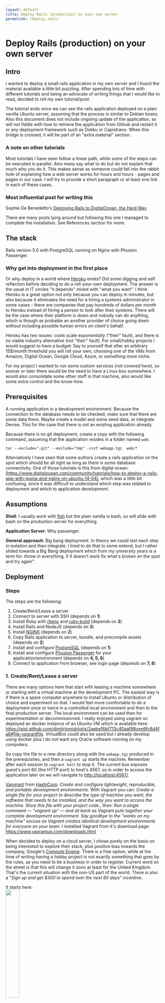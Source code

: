 ```yaml
---
layout: default
title: Deploy Rails (production) on your own server
permalink: /deploy_rails
---
```


# Deploy Rails (production) on your own server

## Intro

I wanted to deploy a small rails application in my own server and I found the
material available a little bit puzzling. After spending lots of time with
different tutorials and being an advocate of writing things that I would like
to read, decided to roll my own tutorial/post.

The tutorial ends once we can see the rails application deployed on a plain
vanilla Ubuntu server, assuming that the process is similar to Debian boxes.
Also this document does not include ongoing update of the application, so will
not fiddle with how to retrieve the application from Github and restart it or
any deployment framework such as Dokku or Capistrano. When this bridge is
crossed, it will be part of an "extra material" section.

### A note on other tutorials

Most tutorials I have seen follow a linear path, while some of the steps can be
executed in parallel. Also many say what to do but do not explain that much
why you do it. This makes sense as someone could fall into the rabbit hole of
explaining how a web server works for hours and hours - pages and pages in our
case. I will try to provide a short paragraph or at least one link in each of
these cases.

### Most influential post for writing this

Sophie De Benedetto's [Deploying Rails to DigitalOcean, the Hard Way](
http://www.thegreatcodeadventure.com/deploying-rails-to-digitalocean-the-hard-way/).

There are many posts lying around but following this one I managed to complete
the installation. See References section for more.

## The stack

Rails version 5.0 with PostgreSQL running on Nginx with Phusion Passenger.

### Why get into deployment in the first place

Or why deploy in a world where [Heroku](https://www.heroku.com/) exists?
Did some digging and self reflection before deciding to do a roll-your-own
deployment. The answer is the usual in IT circles "it depends" mixed with "what
you want". I think Heroku is a great option not only because you can deploy in
minutes, but also because it eliminates the need for a hiring a systems
administrator in some cases - there are companies that pay hundreds of dollars
per month to Heroku instead of hiring a person to look after their systems.
There will be the case where their platform is down and nobody can do anything,
which is though as probable an another provider of choice going down *without*
including possible human errors on client's behalf.

Heroku has two issues: costs scale exponentially ("their" fault), and there is
no viable industry alternative (not "their" fault). For small/hobby projects I
would suggest to have a budget: Say to yourself that after an arbitrary
15$/month threshold you will roll your own, choosing one of the VMs from
Amazon, Digital Ocean, Google Cloud, Azure, or something more niche.

For my project I wanted to run some custom services (not covered here), so
sooner or later there would be the need to have a Linux box somewhere. I would
also consolidate some other stuff in that machine, also would like some extra
control and the know-how.

## Prerequisites

A running application in a development environment. Because the connection to
the database needs to be checked, make sure that there are some data there.
Maybe create a model and some seed data, or integrate Devise. This for the case
that there is not an existing application already.

Because there is no git deployment, create a copy with the following command,
assuming that the application resides in a folder named `web`:

`tar --exclude=".git" --exclude="tmp" -cvzf webapp.tgz  web/*`

Alternatively I have seen that some authors create a rails application on the
spot which should be all right as long as there is some database connectivity.
One of those tutorials is this from digital ocean: [https://www.digitalocean.com/community/tutorials/how-to-deploy-a-rails-app-with-puma-and-nginx-on-ubuntu-14-04],
which was a little bit confusing, since it was difficult to understand which
step was related to deployment and which to application development.

## Assumptions

**Shell**: I usually work with [fish](https://fishshell.com/) but the plain
vanilla is bash, so will slide with bash on the production server for
everything.

**Application Server**: Why passenger.

**General approach**: Big bang deployment. In theory we could test each step in
isolation and then integrate. I tried to do that to some extend, but I rather
slided towards a Big Bang deployment which from my university years is a term
for: throw in everything, if it doesn't work fix what's broken on the spot and
try again".

## Deployment

### Steps

The steps are the following:

1. Create/Rent/Lease a server
2. Connect to server with SSH (depends on **1**)
3. Install Ruby with [rbenv](https://github.com/rbenv/rbenv) and
   [ruby-build](https://github.com/rbenv/ruby-build) (depends on **2**)
4. Install Rails and NodeJS (depends on **3**)
5. Install [NGINX](https://nginx.org/en/) (depends on **2**)
6. Copy Rails application to server, bundle, and precompile assets
   (depends on **2**)
7. Install and configure [PostgreSQL](https://www.postgresql.org/) (depends on
   **1**)
8. Install and configure [Phusion Passenger](https://www.phusionpassenger.com/)
   for your application/environment (depends on **4, 5, 6**)
9. Connect to application from browser, see login page (depends on **7, 8**)

### 1. Create/Rent/Lease a server

There are many options here that start with leasing a machine somewhere or
starting with a virtual machine at the development PC. The easiest way is if
there is a spare computer anywhere to install Ubuntu or distribution of choice
and experiment on that. I would feel more comfortable to do a deployment once or
twice in a controlled local environment and then to the final production server.
The local environment can be used then for experimentation or decommissioned.
I really enjoyed using vagrant so deployed an docker instance of an Ubuntu VM
which is available here: <https://gist.github.com/dimitrismistriotis/2aebe16bf713c40aaf98cee6fc8d4fa6#file-vagrantfile>.
VirtualBox could also be used but I already develop using docker plus I do not
want any Oracle software running on my computers.

So copy the file to a new directory along with the `webapp.tgz` produced in the
prerequisites, and then a `vagrant up` starts the machine. Remember after each
session to `vagrant halt` to stop it. The current box exposes guest's port 80
(the HTTP port) to host's 4567, so in order to access the application later on
we will navigate to <http://localhost:4567/>.

[Vangrant](https://www.vagrantup.com/) from
[HashiCorp](https://www.hashicorp.com/): *Create and configure lightweight,
reproducible, and portable development environments.* With Vagrant you can:
*Create a single file for your project to describe the type of machine you
want, the software that needs to be installed, and the way you want to access
the machine. Store this file with your project code.*, then: *Run a single
command — "vagrant up" — and sit back as Vagrant puts together your complete
development environment. Say goodbye to the "works on my machine" excuse as
Vagrant creates identical development environments for everyone on your team.*
I installed Vagrant from it's download page:
<https://www.vagrantup.com/downloads.html>

When decided to deploy on a cloud server, I chose purely on the basis on being
interested to explore their stack, plus positive bias towards the company,
Google's [Compute Engine](https://cloud.google.com/compute/). There is a free
option, while at the time of writing having a hobby project is not exactly
something that goes by the rules, as you need to be a business in order to
register. Current word on the street is that this will change it soon at least
for the United Kingdom. That's the current situation with the non-US part of the
world.  There is also a "*Sign up and get $300 to spend over the next 60 days*"
incentive.

It starts here:<br>
<img src="/images/deploy_rails/GCE-try_it_free.png" style="width: 30%"><br>

Also good to know:<br>
<img src="/images/deploy_rails/GCE-good_to_know.png" style="width: 30%"><br>

There is a tutorial and the server instance needs to be associated with what is
defined as a "project". Being hard to choose names, and currently reading
[Jodorowsky's Metabarons](https://en.wikipedia.org/wiki/Metabarons), I just
named the project "**castaka138**", since a number is also required to be
present in the name.

Then after navigating to "Compute Engine" and some initialisation period which
may vary, there are four steps:

1. Click the Create instance button
2. Select a Boot disk image
3. Allow HTTP traffic
4. Click the Create button

In theory some of the above can be conducted from the command line with a
`gcloud` command. Me being a newbie, decided to go through web at least until I
cut my teeth a little bit more.
There I named the instance "castaka-instance-1" (or prefixed project's name with
a dash to default "instance-1"). Then chose the cheapest combination,
"Shared CPU" with "0.6 GB" of memory, and a proud "Ubuntu 16.04" disk image. On
the "Firewall" section, both HTTP and HTTPS were chosen as there is the
intention to experiment with these. For connection via SSH, I added one of my
current SSH keys, with the intention to change it later (see next section,
step 2). I added them as "Project wide SSH keys", so the project has now one
SSH key. I assume for this tutorial adding them as a specific key to this
machine would be OK.

Note: The networking options puzzled me a bit, might need to troubleshoot and
get back here to revise.

Once this step is over, the external IP of that machine will be available. Now
you can connect through SSH.

For the rest of the tutorial each step will be described as it was conducted on
the local VM and then the differences if any for the GCE instance will follow.

### 2. Connect to server with SSH

For Vagrant this is easy: after going to the directory where vagrant was run, a
`vagrant ssh` is enough.

For remote servers, everybody agrees on creating a pair of SSH keys and then use
these to connect disabling password login for that user and root login
altogether.

While most posts suggest the same commands for generating the private/public
pair for ssh login, after reading  Gert van Dijk's [Upgrade your SSHkeys!](
https://blog.g3rt.nl/upgrade-your-ssh-keys.html#generate-your-new-sexy-ed25519-key),
I would suggest:

`ssh-keygen -o -a 100 -t ed25519`

or follow as much of the advice of
<https://stribika.github.io/2015/01/04/secure-secure-shell.html> as possible
moreover because having a new box without any need to support legacy produced
keys.

The default installation might not have a text editor included. Since this post
does mostly small changes or copy-pastes, nano should be enough so
`sudo apt-get install -y nano`. You might be a vim or emacs wizard instead. In
either case you might want to install and configure an editor now.

If you are following the Google Compute Engine deployment path, then in order
to automate the whole process, the next should be appended to the
"~/.ssh/config" file:

```
Host castaka138 # Or any name you want
        Hostname XXX.XXX.XXX.XXX # External IP address of the instance
        PreferredAuthentications publickey
        IdentityFile ~/.ssh/id_ed25519
        IdentitiesOnly yes
```

Also available here: <https://gist.github.com/dimitrismistriotis/2aebe16bf713c40aaf98cee6fc8d4fa6#file-dot-ssh-config>

Then you can connect either from the command line with: `ssh castaka138` or
what is after the "Host" directive in the configuration file. You can provide
the username, IP, and identity file in a long command which is what the
documentation explains how to do. In either case at the end a bash command
prompt should be greet you.

<img src="/images/deploy_rails/GCE-bash_prompt.png"><br>

The machine seems to have some software installed, so there was vim, pico, and
nano. The editor of choice remains nano for this post's purposes.

**Notes**: (1) GCE setup was different than the ones usually encountered in the
past which usually started from a user able to `sudo` from a web console or
something similar. In case such a provider was chosen these should be the next
steps from the top of my head: a. Disable root login on remote host, b. copy
public key to remote host, c. test connection, d. block password login on remote
host, e. create a "config" file on local host similar to the one above

(2) It might be useful to know some of the SSH internals. For me it was
the so called snail book, [SSH: The Secure Shell
The Definitive Guide](http://www.snailbook.com/). Unfortunately there is not
much printed material available as the book's latest edition was published in
2005. I guess now people are only looking online to start.

Congratulations! By "unlocking challenge 2" you can connect to the production
server. The next steps can be executed sequentially, in parallel or in a
different order as described above in the "Steps" section.

Before next step execute `sudo apt-get update` and `sudo apt-get upgrade`.

#### Locale

<img src="/images/deploy_rails/union_jack.png" style="width: 30%"><br>

Many commands run later on depend on Perl which will always complain about
locale:

> perl: warning: Setting locale failed.
> perl: warning: Please check that your locale settings:
>   LANGUAGE = (unset),
>   LC_ALL = (unset),
>   LANG = "en_GB.UTF-8"
>     are supported and installed on your system.
> perl: warning: Falling back to the standard locale ("C").

This can be fixed by running `sudo dpkg-reconfigure locales` and setting up the
system locale, which is something you might wanted to do anyway.

### 3. Install Ruby with rbenv and ruby-build

<img src="/images/deploy_rails/rbenv-logo.png" style="width: 30%"><br>

There is a nice post here:
<http://kgrz.io/Programmers-guide-to-choosing-ruby-version-manager.html> on
choosing a version manager for Ruby. I decided on this combination based on
popularity plus I saw an easier-to understand integration with Passenger on the
tutorials that this post <del>has stolen from</del> is based on.

Generally reflecting on writing this, the decision was to have a as boring
server as humanly possible, hence easy to debug. So opting for the most
popular choices is at least desired. For not choosing RVM, changing how cd works
is something that this geek's heart cannot endure, provided with an alternative.

From: <https://www.digitalocean.com/community/tutorials/how-to-install-ruby-on-rails-with-rbenv-on-ubuntu-14-04>:

```
sudo apt-get install -y git-core curl zlib1g-dev build-essential \
  libssl-dev libreadline-dev libyaml-dev libsqlite3-dev sqlite3 \
  libxml2-dev libxslt1-dev libcurl4-openssl-dev \
  python-software-properties libffi-dev
```

All these are unfortunately needed for rbenv, ruby installation and some gems.
Unfortunately because more packages progressively bloat the system with probable
security and maintenance implications.

For rbenv:

```
cd ~
git clone git://github.com/sstephenson/rbenv.git .rbenv
echo 'export PATH="$HOME/.rbenv/bin:$PATH"' >> ~/.bash_profile
echo 'eval "$(rbenv init -)"' >> ~/.bash_profile
source ~/.bash_profile
```

(Source: Digital Ocean's tutorial and rbenv's installation instructions with some
modifications) Then:

```
cd ~
git clone git://github.com/sstephenson/ruby-build.git ~/.rbenv/plugins/ruby-build
echo 'export PATH="$HOME/.rbenv/plugins/ruby-build/bin:$PATH"' >> ~/.bash_profile
source ~/.bash_profile
```

And time to get our preferred version of Ruby:

```
rbenv install -v 2.3.1
rbenv global 2.3.1
```

A `ruby -v` should return something in the lines of:
"ruby 2.3.1p112 (2016-04-26 revision 54768) [x86_64-linux]"

A question at that point would be what to do if the production instance comes
with the desired Ruby version installed. My take would be to still go through
the Rbenv/Ruby-build path since the production Ruby and the system Ruby are two
different things, which might need to be updated/upgraded separately. For the
GCE instance specifically, there was no Ruby at all. An interesting fact is that
while downloading stuff from the Internet, such as cloning Git repositories, is
ultra-fast specially compared to my local VM. Compiling, as I chose a shared
CPU being cost concious, was considerably slower than in the local VM. A good
idea would be to increase the CPU speed while compiling and then lower it down
once things have settled. My lazy self did not allow me to utilise this
approach.

### 4. Install Rails and NodeJS

<img src="/images/deploy_rails/rails-logo.svg" style="width: 30%"><br>

A nice idea that usually gets forgotten is to run at this point:
`echo "gem: --no-document" > ~/.gemrc`. Documentation is not that much needed
in a production server and removing it out will speed up the gem
installation/update process.

For Rails installation:

```
gem install bundler && rbenv rehash
gem install rails && rbenv rehash
```


The "rehash" command of brenv, "*Installs shims for all Ruby executables known
to rbenv (i.e., ~/.rbenv/versions//bin/). Run this command after you install a
new version of Ruby, or install a gem that provides commands ...*" according to
tool's documentation. In order to be sure that this happens all the time, the
command should be appended to a future deployment script.

![Rehash... all the things](/images/deploy_rails/rehash_all_the_things.jpg)

In any case once everything is over, check with `rails -v` to see that Rails has
been properly installed.

We can verify that everything is all right by creating a new Rails application
and running it:

```
cd ~
rails new testit
cd testit
rails s
```

Which brings up an error: "*There was an error while trying to load the gem
'uglifier'. (Bundler::GemRequireError) Gem Load Error is: Could not find a
JavaScript runtime. See https://github.com/rails/execjs for a list of available
runtimes.*" This can be fixed by installing the missing piece of this step,
NodeJS: `sudo apt-get install -y nodejs`. I am not 100% sure but even if Ubuntu or
Debian have a more legacy version of Node, it should be OK for Rails. There are
also different options for a JavaScript runtime but chose not to explore them.

Do not know if it would be better to be able to do this processing in a
different machine to the one we want to deploy, keeping the production machine
with minimal packages installed. In any case this is the way things currently
are...

### 5. Install NGINX

![NGINX logo](/images/deploy_rails/nginx.png)

Installing Nginx with defaults should be easy

```sudo apt-get install -y nginx```

then

```sudo service nginx start```

For some reason (probably something to do with how docker comprehends the
world), running daemons (in our case nginx and postgresql) did not persist
between runs of the machine or reboots. That's why I used this little script
named "start_services" after every `vagrant ssh`:

```
#!/bin/sh
sudo service postgresql start
sudo service nginx start
```

Available here: <https://gist.github.com/dimitrismistriotis/2aebe16bf713c40aaf98cee6fc8d4fa6#file-start_services>. Do not
forget to make it executable (`chmod +x start_services`).

For the GCE instance, check that everything is all right by rebooting ("Reset")
the machine.

<img src="/images/deploy_rails/GCE-reset.png" style="width: 70%"><br>

### 6. Copy Rails application to server, bundle, and precompile assets

In the case of using Vagrant the "webapp.tgz" file created should be first
copied to the shared directory of the host machine extracted from the the
current user inside the container: `tar -xvzf /vagrant_data/webapp.tgz`. Target
application is in the "web" directory, which from now on will be:
"/home/vagrant/web".

**Note**: When deploying on an actual machine .tgz should be copied there before
extraction thought secure copy if this way is followed. Probably most will do a
git clone, which as discussed before is out of this post's main body, in the
appendixes section.

Then `bundle`. It will complain about the pg gem for Postgresql connectivity.
This is fixed by: `sudo apt-get install -y libpq-dev` and then `bundle` again. As
always followed by an `rvn rehash`

We can see that there is some life by running a console (`rails c`), or even a
production console(`RAILS_ENV=production rails c`). Just do not try to use the
database, because nothing is there yet or it has not been configured. Trigger
an error if curious by trying: `User.all`.

I also had not configured Devise's secret key which raised an error as well.
Remember to fix the application first if that is the case and then copy it
again (This is where using git would be handy). For the record the error
message was the following:

```
rails aborted!
Devise.secret_key was not set. Please add the following to your Devise initializer:

  config.secret_key = '▓▓▓▓▓▓▓▓▓▓▓▓▓▓▓▓▓▓▓▓▓▓▓▓▓▓▓▓▓▓▓▓▓▓▓▓▓▓▓▓▓▓'
```

Although this could be done later, lets precompile application's assets while
still in this step so that they will be ready later on:

```
RAILS_ENV=production rails assets:precompile
```

### 7. Install and configure PostgreSQL

<img src="/images/deploy_rails/postgresql-logo.png" style="width: 30%"><br>

Traditionally there was a preference towards MySQL, as times goes by suggestions
to use it are becoming more and more rare. Having never done Rails with MySQL, I
always preferred PostgresSQL. Reasons have to do with better documentation,
easier database management, more features and standard compliant SQL, with
assurance that software from that company whose name starts with "O" and ends
with "racle" is not anywhere in your system.

With the "libpq-dev" installed in the 6<sup>th</sup> step, the database server
needs to be installed with the user configured on application's production
configuration file.

Let's install the database and the corresponding contrib package with:
`sudo apt-get -y install postgresql postgresql-contrib`

Posgres ships with secure defaults, this makes the first time with it a little
bit difficult but it gives you assurance that you have nothing exposed to the
Internet or anything else that has happened historically to MySQL and recently
MongoDB users.

Three things are needed to continue: name of the production's user,
the name of the database, and the password. The first two should be in the last
lines of "config/database.yml", which looks like this:

```
production:
  <<: *default
  database: yourapplication_production
  username: yourapplication
  password: <%= ENV['YOURAPPLICATION_DATABASE_PASSWORD'] %>

```

Password will be installed in the environment, in case you follow the steps in
sequentially, it is not there yet, so decide a password and write it down or
somewhere to copy-paste it later. Should I suggest something in the lines of
xkcd-password?: <https://gitlab.com/dimitrios/xkcd_passgen> (self promotion)

For what we are going to do production section in database.yml should have a
"host: localhost" entry. This is because the application will connect to the
database through a Unix socket, not through TCP, so in case
"config/database.yml" is as above, make sure that the last lines are like this
(Also on gist: <https://gist.github.com/dimitrismistriotis/2aebe16bf713c40aaf98cee6fc8d4fa6#file-install-passenger-sh>):

```
production:
  <<: *default
  database: yourapplication_production
  username: yourapplication
  host: localhost # <-- Check that this is there
  password: <%= ENV['YOURAPPLICATION_DATABASE_PASSWORD'] %>
```


Since the database runs as a separate user, we'll sudo as this user and create
the "*yourapplication*" user with ownership to "*yourapplication_production*"
database who authenticates with "*YOURAPPLICATION_DATABASE_PASSWORD*".

Get to the Postgres prompt by `sudo -u postgres psql`. In the docker instance
the database service had not started, so either do a
`sudo service postgresql start` or use the "start_services" script from step 5.
 Once connected:

```
create user yourapplication with password 'YOURAPPLICATION_DATABASE_PASSWORD';
-- Responds with: CREATE ROLE
create database yourapplication_production owner yourapplication;
-- Responds with: CREATE DATABASE
-- Now exit with \q or with CTRL+d
\q
```

Verify that you can connect:

```
psql --username=yourapplication --host=localhost yourapplication_production
```
Which will trigger a password prompt, then "\q" or CTRL+d out of it.

An integration test could take place here by trying to connect from the Rails
application, so from the directory where it is): `RAILS_ENV=production rails c`
and then `User.all` (or a model that should be stored in the database). It
should fail because the password is not supplied anywhere: "PG::ConnectionBad:
fe_sendauth: no password supplied" is a possible error message.

For this the [rbenv-vars](https://github.com/rbenv/rbenv-vars), "a plugin for
rbenv that lets you set global and project-specific environment variables before
spawning Ruby processes." will be used:

```
git clone https://github.com/rbenv/rbenv-vars.git \
  $(rbenv root)/plugins/rbenv-vars
```

The place to store the password is the "~/.rbenv-vars" file, so edit it (
```pico ~/.rbenv-vars```, ```nano ~/.rbenv-vars```, ```vim ~/.rbenv-vars```) and
add the following line:
```
YOURAPPLICATION_DATABASE_PASSWORD=WHAT_YOU_PROVIDED_AS_PASSWORD
```

Now you can run a `RAILS_ENV=production rails db:migrate` (I logged out and then
back in, just in case there was an initialisation phase), which should run
without errors or at least connecting to the database. This file should be the
equivalent of Heroku environment variables and should be where all "secret"
stuff should be stored. For the discussion of how to store and maintain this
file, one possible way would be John Resig's "[Keeping Passwords in Source
Control](http://ejohn.org/blog/keeping-passwords-in-source-control/)" (you
might know him as the author of jQuery - reminder to self: buy 2<sup>nd</sup>
version of his "Secrets of the JavaScript Ninja" book and read it).

### 8. Install and configure Phusion Passenger for your application/environment

<img src="/images/deploy_rails/passenger-logo.png" style="width: 30%"><br>

### Passenger for dummies

Reference to post on Stack Overflow, "[Phusion Passenger (for Dummies!)](
http://stackoverflow.com/questions/6155399/phusion-passenger-for-dummies)" where
user user [Tadman](http://stackoverflow.com/users/87189/tadman) gives an answer
to the question "I'm an experienced LAMP developer moving into Rails. I have a
very stupid question to ask: what the hell does Phusion Passenger do?"

> Passenger is a system for preparing and launching instances of Ruby for use
> with Rack-based applications such as Ruby on Rails. Apache and nginx, the two
> supported web server platforms, cannot run Ruby like they can PHP, Perl, or
> Python because there's no built-in Ruby module that works as well as those do.
> This means Ruby tends to run as an independent group of processes that the web
> server will have to direct traffic through.
>
> Rails tends to run as a persistent process because the start-up time for the
> whole stack is significant. Passenger launches new instances as they are
> required, and will kill off those that are no longer required. ...
>
> One feature of Passenger is it will re-use a portion of the Rails stack so
> that creating additional processes is faster, cloning one instance instead
> of spinning up a new one from scratch. The loader is written in C++ and
> handles properly configuring and kicking off each Ruby process as efficiently
> as possible and also helps save memory by sharing it amongst different
> processes. ...
>
>Passenger isn't exactly revolutionary, but it does incorporate a number of
essential features in a very convenient package. What makes it such a great
thing is that it works very well and doesn't demand a lot of attention. Out of
>the box it's pretty much ready to go.

#### Part 1

Passenger's homepage has a number of tutorials for different platforms since it
can be used for different environments. Since we are in the Ruby on Xenial
(Ubuntu 16.04) at the end the suggested link was this: <https://www.phusionpassenger.com/library/walkthroughs/deploy/ruby/ownserver/nginx/oss/xenial/install_passenger.html>, suggesting the
following for installing Passenger (gist: <https://gist.github.com/dimitrismistriotis/2aebe16bf713c40aaf98cee6fc8d4fa6#file-install-passenger-sh>):

```
sudo apt-key adv --keyserver hkp://keyserver.ubuntu.com:80 --recv-keys 561F9B9CAC40B2F7
sudo apt-get install -y apt-transport-https ca-certificates


sudo sh -c 'echo deb https://oss-binaries.phusionpassenger.com/apt/passenger xenial main > /etc/apt/sources.list.d/passenger.list'
sudo apt-get update


sudo apt-get install -y nginx-extras passenger
```

Then wdit "/etc/nginx/nginx.conf" as root (with nano for example:
`sudo nano /etc/nginx/nginx.conf`). There uncomment the line
"   # include /etc/nginx/passenger.conf;"

The line at the end should look like this:

```
include /etc/nginx/passenger.conf;
```

Then Nginx needs to restart: `sudo service nginx restart`. Check the
installation with `sudo /usr/bin/passenger-config validate-install` and then
`sudo /usr/sbin/passenger-memory-stats`.

Up to this point the commands in this section are a copy-paste from Passenger's
tutorial. The last two for checking the installation are usually not present in
most posts that I have seen around. This is where the first part of the tutorial
ends. We have assured that Nginx is configured with Passenger's open source
version as well as that the installation is correct, what is missing is the
configuration for the specific application that we have deployed and want to
execute. Instructions for this are in the second page of Passenger's tutorial,
[Deploying a Ruby app on a Linux/Unix production server](https://www.phusionpassenger.com/library/walkthroughs/deploy/ruby/ownserver/nginx/oss/xenial/deploy_app.html).

#### Part 2

Let's find out which ruby will be used: `passenger-config about ruby-command`
and copy the result to use in a bit. Because of rbenv, it should be something
like: "/home/vagrant/.rbenv/versions/2.3.1/bin/ruby" (on the vagrant-docker
setup, if we want to write it in a more generic way, something like
"/home/name_of_user/.rbenv/versions/2.X.Y/bin/ruby"). This setting has an issue
with the environment variables in the "~/rbenv-vars" file as it cannot retrieve
them. Solution to this is to provide the location of that Ruby's shim instead as
discussed here: <https://github.com/rbenv/rbenv-vars/issues/32>.

Next step would be to write site's configuration. Passenger's tutorial suggests
to write directly to "/etc/nginx/sites-enabled", while a site should have its
configuration to "/etc/nginx/sites-available" with a link to the "...enabled"
directory. To accomplish this edit "/etc/nginx/sites-available/yourapplication"
(as sudo, so for example:
`sudo nano /etc/nginx/sites-available/yourapplication` with the following
contents (Gist: <https://gist.github.com/dimitrismistriotis/2aebe16bf713c40aaf98cee6fc8d4fa6#file-sites-available-yourapplication>):

```
server {
    listen 80;
    server_name 127.0.0.1;

    # Tell Nginx and Passenger where your app's 'public' directory is
    root /home/vagrant/web/public;

    # Turn on Passenger
    passenger_enabled on;
    # Use this if there are no environment variables:
    # passenger_ruby /home/vagrant/.rbenv/versions/2.3.1/bin/ruby;
    # Use this for environment variables:
    passenger_ruby /home/vagrant/.rbenv/shims/ruby;

    # From http://serverfault.com/questions/649971/nginx-deny-all-php-requests-except-index-php-for-security-reasons
    # Once site was live it received a big number of scans
    # for specific PHP locations.
    location ~ \.php$ {
        #access_log /path/to/log/nginx_deny.log name_log;
        deny all;
    }
}
```

I placed "127.0.0.1" as the server's name because of the port exposed in docker
and the fact that requests will only come from container's host. In a public
facing server here the name of the "www." web server should be there. After
deploying live there was a big number of scans towards the web server for
specific PHP vulnerabilities or backdoor scripts. Hence the PHP blocking at
Nginx level.

```
sudo ln -s /etc/nginx/sites-available/yourapplication /etc/nginx/sites-enabled/
sudo rm /etc/nginx/sites-enabled/default
```

An `ls  /etc/nginx/sites-enabled/` should show only one site, "yourapplication".
Restart Nginx: `sudo service nginx restart`

You can connect to the application from the container through the exposed port
which would be: <http://localhost:4567/>. For the GCE instance the address
should be the one from the panel (as in the 5<sup>th</sup> step). An error will
be displayed since up to now the secret key has not been configured.

It can be populated with the following command (be careful to use ">>" so that
the output or the echo command will be appended):

```
cd ~/web # Or the location of the application's folder
echo SECRET_KEY_BASE=`rails secret` >> ~/.rbenv-vars
```

Just in case I restarted the server `sudo service nginx restart`.

### 9. Connect to application from browser, see login page

This is a "wrap-up", "checkpoint" step. Application should be available here:
<http://localhost:4567> and the login page for Devise should be available here:
<http://localhost:4567/users/sign_in>. Again for the GCE instance the
"localhost:4567" part should be substituted with the external facing IP. If
something is wrong then check the instructions again and start debugging in the
usual locations such as "/var/log/nginx" for Nginx's logs, etc.

Screenshot of the login screen of the current application is as follows (styled
with [SBadmin2](https://blackrockdigital.github.io/startbootstrap-sb-admin-2/)):

<img src="/images/deploy_rails/login-screenshot.png" style="width: 30%"><br>

Once the IP based access has been verified the domain can be configured and
this should be propagated to the Nginx's configuration.

## Final thoughts

Reflecting back on the time for writing this tutorial, I gave some time to
contemplate on how much software is available for us in the open source world,
how many companies have a version of their offering available to anyone, and
generally how much material is available in the form of documentation,
tutorials, or simple blog posts. We live in an era that we can stand on the
shoulders of giants from where we can steal like artists...

While installing bundler the following message was displayed post-installation:

> Bundler and RubyGems.org are free for anyone to use, but maintaining them
> costs more than $25,000 USD every month. Help us cover those costs so tha
> we can keep the gem ecosystem free for everyone:
> https://ruby.to/support-bundler
> Successfully installed bundler-1.14.3
> 1 gem installed

Please consider supporting this ecosystem any way you can. It can be a raising
a bug, writing, blogging. Donate time on those projects or just some of your
money if the individual circumstance allows. Sometimes "just" starring
something on Github can make a person happy.

The main target of this post was to separate the steps into single units of work
and have many checkpoints after each one of them. For most cases of the
material I read before compiling this post is mixed between actions that would
be part of development, source control management, purchasing as ever instance,
etc.

## Appendix

### Deploy from Git repository

This could possibly have been embedded in to the 6<sup>th</sup> step above,
since setting it up took about ten minutes. Decided to separate it from the main
body as the steps should be mostly about the Rails application not where it is
stored or how it is retrieved can be different among different source management
providers that someone could use.

In this project's case the project is hosted on [Gitlab](http://gitlab.com/)
which utilises the concept of "deploy keys":

> Deploy keys allow read-only access to multiple projects with a single SSH key.

This ensures that if the keys which will reside in the virtual machine instance
become compromised, they cannot be used to inject code. You can access this
menu either from the project's drop-down:

![Gitlab deploy keys](/images/deploy_rails/gitlab-deploy_keys.png)

or from a link:
<https://gitlab.com/<your_user_name>/<your_project_name>/deploy_keys>. Did not
check if Gitlab's SSH allows more modern keys as these described in the
2<sup>nd</sup> step above. Playing it "safe" (or unsafe for security purposes),
did a ```ssh-keygen -t rsa -C "GitLab" -b 4096``` on the target machine, kept
a copy of both public and private keys for later, then copied pasted the
generated public key in the deploy area's public key box.

Then deploy with the following, substituting "SSH-LOCATION-OF-PROJECT" with
the actual location, answering yes to the fingerprint question:

```
$ git clone SSH-LOCATION-OF-PROJECT web
Cloning into 'web'...
The authenticity of host 'gitlab.com (104.210.2.228)' can't be established.
ECDSA key fingerprint is SHA256:HbW3g8zUjNSksFbqTiUWPWg2Bq1x8xdGUrliXFzSnUw.
Are you sure you want to continue connecting (yes/no)? yes
```

## Enable SSL

Placeholder, to be implemented with Let's Encrypt and [Certbot](https://certbot.eff.org/#ubuntuxenial-nginx).

## Pros and Cons of Google Cloud

Judging only from this exercise, it is too early to say. Google Cloud has a
whole ecosystem of tools, billing mechanisms, container swarm solutions, cloud
storage and CDN, as well as proprietary solutions such as the BigQuery among
others. I would treat the Google Compute Engine as the gateway drug to the
ecosystem as you bring your Linux application there and from this as a starting
point integrations with the cloud can start to take place.

So although the experience was good up to now, it is not sufficient for choosing
this provider versus another one **if** the application remains as-is (a small
Rails application).

### Items for next version

Two main concepts which are up to now left out: Continuous Integration or remote
deployments and deployment to an actual server instance.

For deploying:

* Capistrano or another deployment solution
* Scripting what need to be done server-side.

For the scripting part, I suppose that there needs to be: a `bundle` followed by
an `rbenv rehash`, then `RAILS_ENV=production rais assets:precompile` followed
by `RAILS_ENV=production rais db:migrate` and `touch a_file_whose_name_I_forgot`
so that Passenger will restart. I am not exactly sure that there is not
something missing, so better to have these in the **TODO** section for later.

There will also be the commands for actual deployment on an instance available
on the Internet (purchased from Amazon/Digital Ocean/somewhere else). My
advice is still to do a local deployment first so that the reader will
understand what is going on without the stress of a live environment or by
paying for a server that does nothing. Then re-do the same stuff with more
confidence on the actual production server.

## Other References

* [Michele Anica](https://www.digitalocean.com/community/users/manicas)'s
[How To Install Ruby on Rails with rbenv on Ubuntu 14.04](https://www.digitalocean.com/community/tutorials/how-to-install-ruby-on-rails-with-rbenv-on-ubuntu-14-04)
* [How To Deploy a Rails App with Passenger and Nginx on Ubuntu 14.04](https://www.digitalocean.com/community/tutorials/how-to-deploy-a-rails-app-with-passenger-and-nginx-on-ubuntu-14-04)
* [Perl warning Setting locale failed in Debian](https://www.thomas-krenn.com/en/wiki/Perl_warning_Setting_locale_failed_in_Debian)

## Please check my book

<img src="/images/it_archetypes-cover.png" style="width: 30%"><br>

I am writing a book named “IT Archetypes” — a know thyself guide for the IT
people, a know thy-friends guide for the ones that interact with them. Check it
here: <http://www.itarchetypes.com> and sign up to the newsletter for updates on
new chapters.

## Discussion

[Hacker News](https://news.ycombinator.com/item?id=13403136)
